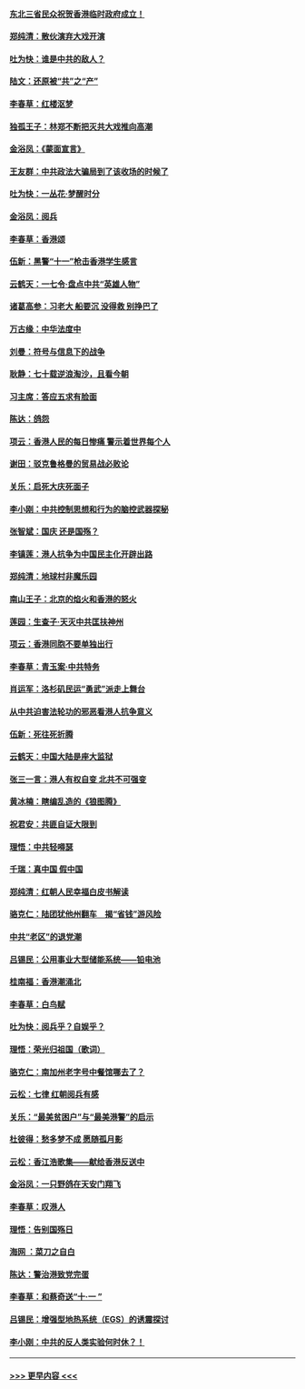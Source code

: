 #### [东北三省民众祝贺香港临时政府成立！](../pages/nsc993/n11571215.md?t=10061944) 
#### [郑纯清：散伙演弃大戏开演](../pages/nsc993/n11570826.md?t=10061944) 
#### [吐为快：谁是中共的敌人？](../pages/nsc993/n11570817.md?t=10061944) 
#### [陆文：还原被“共”之“产”](../pages/nsc993/n11570798.md?t=10061944) 
#### [李春草：红楼沤梦](../pages/nsc993/n11569673.md?t=10061944) 
#### [独孤王子：林郑不断把灭共大戏推向高潮](../pages/nsc993/n11569381.md?t=10061944) 
#### [金浴凤：《蒙面宣言》](../pages/nsc993/n11569368.md?t=10061944) 
#### [王友群：中共政法大骗局到了该收场的时候了](../pages/nsc993/n11568940.md?t=10061944) 
#### [吐为快：一丛花‧梦醒时分](../pages/nsc993/n11567491.md?t=10061944) 
#### [金浴凤：阅兵](../pages/nsc993/n11567454.md?t=10061944) 
#### [李春草：香港颂](../pages/nsc993/n11567444.md?t=10061944) 
#### [伍新：黑警“十一”枪击香港学生感言](../pages/nsc993/n11567426.md?t=10061944) 
#### [云鹤天：一七令‧盘点中共“英雄人物”](../pages/nsc993/n11567091.md?t=10061944) 
#### [诸葛高参：习老大 船要沉 没得救 别挣巴了](../pages/nsc993/n11566976.md?t=10061944) 
#### [万古缘：中华法度中](../pages/nsc993/n11566726.md?t=10061944) 
#### [刘曼：符号与信息下的战争](../pages/nsc993/n11564655.md?t=10061944) 
#### [耿静：七十载逆浪淘沙，且看今朝](../pages/nsc993/n11564520.md?t=10061944) 
#### [习主席：答应五求有脸面](../pages/nsc993/n11563953.md?t=10061944) 
#### [陈达：鸽怨](../pages/nsc993/n11561879.md?t=10061944) 
#### [项云：香港人民的每日惨痛  警示着世界每个人](../pages/nsc993/n11559273.md?t=10061944) 
#### [谢田：驳克鲁格曼的贸易战必败论](../pages/nsc993/n11555840.md?t=10061944) 
#### [关乐：启死大庆死面子](../pages/nsc993/n11556823.md?t=10061944) 
#### [李小刚：中共控制思想和行为的脑控武器探秘](../pages/nsc993/n11556776.md?t=10061944) 
#### [张智斌：国庆  还是国殇？](../pages/nsc993/n11556617.md?t=10061944) 
#### [李镇莲：港人抗争为中国民主化开辟出路](../pages/nsc993/n11556570.md?t=10061944) 
#### [郑纯清：地球村非魔乐园](../pages/nsc993/n11555415.md?t=10061944) 
#### [南山王子：北京的焰火和香港的怒火](../pages/nsc993/n11555318.md?t=10061944) 
#### [莲园：生查子·天灭中共匡扶神州](../pages/nsc993/n11555302.md?t=10061944) 
#### [项云：香港同胞不要单独出行](../pages/nsc993/n11555276.md?t=10061944) 
#### [李春草：青玉案‧中共特务](../pages/nsc993/n11552356.md?t=10061944) 
#### [肖运军：洛杉矶民运“勇武”派走上舞台](../pages/nsc993/n11551595.md?t=10061944) 
#### [从中共迫害法轮功的邪恶看港人抗争意义](../pages/nsc993/n11540858.md?t=10061944) 
#### [伍新：死往死折腾](../pages/nsc993/n11550174.md?t=10061944) 
#### [云鹤天：中国大陆是座大监狱](../pages/nsc993/n11550155.md?t=10061944) 
#### [张三一言：港人有权自变 北共不可强变](../pages/nsc993/n11550132.md?t=10061944) 
#### [黄冰楠：瞎编乱造的《狼图腾》](../pages/nsc993/n11550082.md?t=10061944) 
#### [祝君安：共匪自证大限到](../pages/nsc993/n11550041.md?t=10061944) 
#### [理悟：中共轻嘚瑟](../pages/nsc993/n11547978.md?t=10061944) 
#### [千瑞：真中国 假中国](../pages/nsc993/n11547865.md?t=10061944) 
#### [郑纯清：红朝人民幸福白皮书解读](../pages/nsc993/n11547499.md?t=10061944) 
#### [骆克仁：陆团犹他州翻车　揭“省钱”游风险](../pages/nsc993/n11546977.md?t=10061944) 
#### [中共“老区”的退党潮](../pages/nsc993/n11545995.md?t=10061944) 
#### [吕锡民：公用事业大型储能系统——铅电池](../pages/nsc993/n11545701.md?t=10061944) 
#### [桂南福：香港潮涌北](../pages/nsc993/n11545682.md?t=10061944) 
#### [李春草：白鸟赋](../pages/nsc993/n11545663.md?t=10061944) 
#### [吐为快：阅兵乎？自娱乎？](../pages/nsc993/n11545625.md?t=10061944) 
#### [理悟：荣光归祖国（歌词）](../pages/nsc993/n11545616.md?t=10061944) 
#### [骆克仁：南加州老字号中餐馆哪去了？](../pages/nsc993/n11545120.md?t=10061944) 
#### [云松：七律 红朝阅兵有感](../pages/nsc993/n11542394.md?t=10061944) 
#### [关乐：“最美贫困户”与“最美港警”的启示](../pages/nsc993/n11542252.md?t=10061944) 
#### [杜彼得：愁多梦不成 愿随孤月影](../pages/nsc993/n11540296.md?t=10061944) 
#### [云松：香江浩歌集——献给香港反送中](../pages/nsc993/n11540149.md?t=10061944) 
#### [金浴凤：一只野鸽在天安门翔飞](../pages/nsc993/n11540280.md?t=10061944) 
#### [李春草：叹港人](../pages/nsc993/n11540119.md?t=10061944) 
#### [理悟：告别国殇日](../pages/nsc993/n11539610.md?t=10061944) 
#### [海网 ：菜刀之自白](../pages/nsc993/n11539597.md?t=10061944) 
#### [陈达：警治港致党完蛋](../pages/nsc993/n11538127.md?t=10061944) 
#### [李春草：和蔡奇送“十·一 ”](../pages/nsc993/n11537810.md?t=10061944) 
#### [吕锡民：增强型地热系统（EGS）的诱震探讨](../pages/nsc993/n11537765.md?t=10061944) 
#### [李小刚：中共的反人类实验何时休？！](../pages/nsc993/n11537669.md?t=10061944) 

----
#### [ >>> 更早内容 <<< ](../indexes/nsc993-earlier.md)
